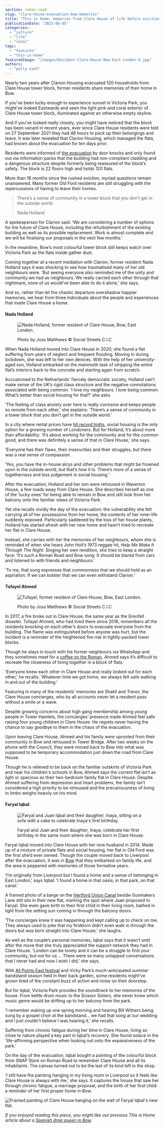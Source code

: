 ```yaml
---
section: roman-road
slug: "clare-house-evacuation-bow-memories"
title: "This is Home: memories from Clare House of life before eviction"
publicationDate: "2023-06-05"
categories: 
  - "culture"
  - "life"
  - "local"
tags: 
  - "features"
  - "this-is-home"
featuredImage: "/images/Resident-Clare-House-Bow-East-London-6.jpg"
authors: 
  - "polly-nash"
---
```


Nearly two years after Clarion Housing evacuated 120 households from Clare House tower block, former residents share memories of their home in Bow.

If you’ve been lucky enough to experience sunset in Victoria Park, you might’ve looked Eastwards and seen the light pink and coral exterior of Clare House tower block, illuminated against an otherwise empty skyline. 

And if you’ve looked really closely, you might have noticed that the block has been vacant in recent years, ever since Clare House residents were told on 27 September 2021 they had 48 hours to pack up their belongings and leave. It was later revealed that Clarion Housing, which managed the flats, had known about the evacuation for ten days prior. 

Residents were informed of [the evacuation](https://romanroadlondon.com/clare-house-bow-evacuation/) by door knocks and only found out via information packs that the building had non-compliant cladding and a dangerous structure despite formerly being reassured of the block’s safety. The block is 22 floors high and holds 120 flats. 

More than 18 months since the rushed eviction, myriad questions remain unanswered. Many former Old Ford residents are still struggling with the repercussions of having to leave their homes. 

> There’s a sense of community in a tower block that you don’t get in the outside world.
> 
> Nada Holland

A spokesperson for Clarion said: ‘We are considering a number of options for the future of Clare House, including the refurbishment of the existing building as well as its possible replacement. Work is almost complete and we will be finalising our proposals in the next few months.’

In the meantime, Bow’s most colourful tower block still keeps watch over Victoria Park as the flats inside gather dust. 

Coming together at a recent mediation with Clarion, former resident Nada Holland says it was shocking to see how traumatised many of her old neighbours were. ‘But seeing everyone also reminded me of the unity and community we had as neighbours. We really carried each other through that nightmare, none of us would’ve been able to do it alone,’ she says.  

And so, rather than let the chaotic departure overshadow happier memories, we hear from three individuals about the people and experiences that made Clare House a home.

#### Nada Holland

<figure>

![Nada Holland, former resident of Clare House, Bow, East London.](/images/Resident-Clare-House-Bow-East-London-5-1024x683.jpg)

<figcaption>

Photo by Joss Matthews © Social Streets C.I.C

</figcaption>

</figure>

When Nada Holland moved into Clare House in 2020, she found a flat suffering from years of neglect and frequent flooding. Moving in during lockdown, she was left to her own devices. With the help of her university-aged son, Holland embarked on the mammoth task of stripping the entire flat’s interiors back to the concrete and starting again from scratch. 

Accustomed to the Netherlands’ fiercely democratic society, Holland can’t make sense of the UK’s rigid class structure and the negative connotations associated with being common. ‘I love my neighbours. I love being common. What’s better than social housing for that?’ she asks. 

‘The feeling of class anxiety over here is really corrosive and keeps people so remote from each other,’ she explains: ‘There’s a sense of community in a tower block that you don’t get in the outside world.’ 

In a city where rental prices have [hit record highs](https://www.theguardian.com/money/2023/apr/28/average-monthly-rents-hit-2500-in-london-and-1190-for-rest-of-uk), social housing is the only option for a growing number of Londoners. But for Holland, it’s about more than affordability: ‘It’s about working for the community and for the common good, and there was definitely a sense of that in Clare House,’ she says.

‘Everyone has their flaws, their insecurities and their struggles, but there was a real sense of compassion. 

‘Yes, you have the in-house alcys and other problems that might be frowned upon in the outside world, but that’s how it is. There’s more of a sense of togetherness and less judgement in social housing.’ 

After the evacuation, Holland and her son were rehoused in Waverton House, a few roads away from Clare House. She describes herself as one of the ‘lucky ones’ for being able to remain in Bow and still look from her balcony onto the familiar views of Victoria Park. 

Yet she recalls vividly the day of the evacuation: the vulnerability she felt carrying all of her possessions from her home, the contents of her inner life suddenly exposed. Particularly saddened by the loss of her house plants, Holland has started afresh with her new home and hasn’t tried to recreate her flat in Clare House. 

Instead, she carries with her the memories of her neighbours, whom she is reminded of when she hears John Holt’s 1973 reggae hit, _Help Me Make It Through The Night._ Singing her own rendition, she tries to keep a straight face: ‘It’s such a Roman Road and Bow song. It should be blared from cars and listened to with friends and neighbours.’

‘To me, that song expresses that commonness that we should hold as an aspiration. If we can bolster that we can even withstand Clarion.’ 

#### Tufayel Ahmed

<figure>

![Tufayel, former resident of Clare House, Bow, East London.](/images/Resident-Clare-House-Bow-East-London-12-1024x683.jpg)

<figcaption>

Photo by Joss Matthews © Social Streets C.I.C

</figcaption>

</figure>

In 2017, a fire broke out in Clare House, the same year as the Grenfell disaster. Tufayel Ahmed, who had lived there since 2016, remembers all the residents knocking on each other’s doors to evacuate everyone from the building. The flame was extinguished before anyone was hurt, but the incident is a reminder of the heightened fire risk in tightly-packed tower blocks. 

Though he stays in touch with his former neighbours via WhatsApp and they sometimes meet for a [coffee on the Roman](https://romanroadlondon.com/best-coffee-places/), Ahmed says it’s difficult to recreate the closeness of living together in a block of flats. 

‘Everyone knew each other in Clare House and really looked out for each other,’ he recalls: ‘Whatever time we got home, we always felt safe walking in and out of the building.’ 

Featuring in many of the residents’ memories are Shakil and Trevor, the Clare House concierges, who by all accounts never let a resident pass without a smile or a wave. 

Despite growing concerns about high gang membership among young people in Tower Hamlets, the concierges’ presence made Ahmed feel safe raising four young children in Clare House. He regrets never having the chance to say goodbye to them in the chaos of the evacuation. 

Upon leaving Clare House, Ahmed and his family were uprooted from their community in Bow and rehoused in Tower Bridge. After two weeks on the phone with the Council, they were moved back to Bow into what was supposed to be temporary accommodation just down the road from Clare House. 

Though he is relieved to be back on the familiar outskirts of Victoria Park and near his children's schools in Bow, Ahmed says the current flat isn’t as light or spacious as their two-bedroom family flat in Clare House. Despite Ahmed suffering from depression and heart problems, the family isn’t considered a high priority to be rehoused and the precariousness of living in limbo weighs heavily on his mind. 

#### Faryal Iqbal

<figure>

![Faryal and Juan Iqbal and their daughter, Inaya, sitting on a sofa with a cake to celebrate Inaya's first birthday. ](/images/inaya-birthday-clare-house-1024x683.jpg)

<figcaption>

Faryal and Juan and their daughter, Inaya, celebrate her first birthday in the same room where she was born in Clare House.

</figcaption>

</figure>

Faryal Iqbal moved into Clare House with her now husband in 2014. Made up of a mixture of private flats and social housing, her flat in Old Ford was the first she’d ever owned. Though the couple moved back to Liverpool after the evacuation, it was in [Bow](https://romanroadlondon.com/public-art-tour-bow-globe-town/) that they embarked on family life, and the area is peppered with memories of those formative years. 

‘I’m originally from Liverpool but I found a home and a sense of belonging in East London,’ says Iqbal: ‘I found a home in that oasis, in that park, on that canal.’

A framed photo of a barge on the [Hertford Union Canal](https://romanroadlondon.com/hertford-union-canal-history-victoria-park/) beside Gunmakers Lane still sits in their new flat, marking the spot where Juan proposed to Faryal. She even gave birth to their first child in their living room, bathed in light from the setting sun coming in through the balcony doors.  

‘The concierges knew it was happening and kept calling up to check on me. They always used to joke that my firstborn didn’t even walk in through the doors but was born straight into Clare House,’ she laughs. 

As well as the couple’s personal memories, Iqbal says that it wasn’t until after the move that she truly appreciated the support network they had in Clare House. ‘London can be lonely and it can be a struggle to find your community, but not for us … There were so many untapped conversations that I never had and now I wish I did,’ she says. 

With [All Points East festival](https://romanroadlondon.com/all-points-east-festival-victoria-park-east-london-2023/) and Vicky Park’s much-anticipated summer bandstand season held in their back garden, some residents might’ve grown tired of the constant buzz of action and noise on their doorstep. 

But for Iqbal, Victoria Park provides the soundtrack to her memories of the house. From kettle drum music to the Scissor Sisters, she never knew which music genre would be drifting up to her balcony from the park.

‘I remember waking up one spring morning and hearing Bill Withers being sung by a gospel choir at the bandstand… we had that song at our wedding and I just couldn’t believe I was hearing it,’ she recalls.  

Suffering from chronic fatigue during her time in Clare House, living so close to nature played a key part in Iqbal’s recovery. She found solace in the 'life-affirming perspective when looking out onto the expansiveness of the park.'

On the day of the evacuation, Iqbal bought a painting of the colourful block from SNAP Store on Roman Road to remember Clare House and all its inhabitants. The canvas turned out to be the last of its kind left in the shop. 

‘I still have the painting hanging in my living room in Liverpool so it feels like Clare House is always with me,’ she says. It captures the house that saw her through chronic fatigue, a marriage proposal, and the birth of her first child: a reminder of her first proper home in Bow. 

![Framed painting of Clare House hanging on the wall of Faryal Iqbal's new flat. ](/images/clare-house-painting-1024x683.jpg)

_If you enjoyed reading this piece,_ _you might like our previous This is Home article about a [Spanish drag queen in Bow](https://romanroadlondon.com/adria-alvarez-shandy-half-pint-drag-queen-bow-interview/)._


